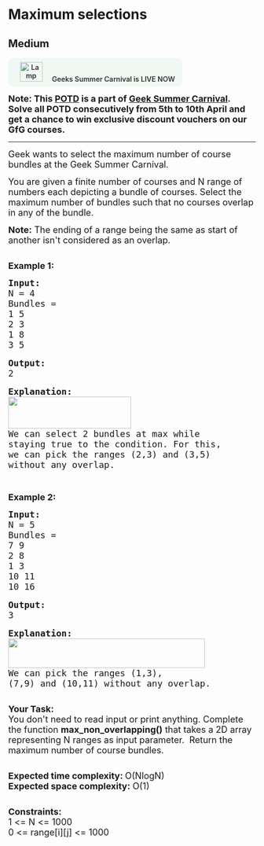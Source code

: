 # Maximum selections
## Medium 
<div class="problem-statement">
                <p><a onclick="gtagHelperFunction('clickopen','salesevent_gsc_problemspage_promobanner')" href="https://practice.geeksforgeeks.org/summer-carnival-2022?utm_source=practiceproblems&amp;utm_medium=problemspromobanner&amp;utm_campaign=gsc22" target="_blank"></a></p><div style="margin: 14px 0px !important;" class="row"><a onclick="gtagHelperFunction('clickopen','salesevent_gsc_problemspage_promobanner')" href="https://practice.geeksforgeeks.org/summer-carnival-2022?utm_source=practiceproblems&amp;utm_medium=problemspromobanner&amp;utm_campaign=gsc22" target="_blank">             <div class="col-md-12" style="cursor: pointer; background: 0% 0% no-repeat padding-box padding-box rgb(239, 248, 243); align-items: center; position: relative; padding: 1.5%; border-radius: 10px; display: inline-block; text-align: center; font-weight: 600; color: rgb(51, 51, 51); --darkreader-inline-bgimage: initial; --darkreader-inline-bgcolor:#142d23; --darkreader-inline-color:#c8c3bc;" data-darkreader-inline-bgimage="" data-darkreader-inline-bgcolor="" data-darkreader-inline-color=""> <img src="https://media.geeksforgeeks.org/img-practice/gcs2022thumbnail-1649059370.png" alt="Lamp" width="46" height="40" style="background: 0% 0% no-repeat padding-box padding-box transparent; opacity: 1; margin: 0px 16px; --darkreader-inline-bgimage: initial; --darkreader-inline-bgcolor:transparent;" data-darkreader-inline-bgimage="" data-darkreader-inline-bgcolor="" class="img-responsive"> Geeks Summer Carnival is LIVE NOW &nbsp; <i class="fa fa-external-link" aria-hidden="true"></i> </div></a></div><p><span style="font-size:18px"><strong>Note: This&nbsp;<a href="http://practice.geeksforgeeks.org/problem-of-the-day" target="_blank">POTD</a>&nbsp;is a part of&nbsp;<a href="https://practice.geeksforgeeks.org/summer-carnival-2022?utm_source=potd&amp;utm_medium=problempage&amp;utm_campaign=gsc22" target="_blank">Geek Summer Carnival</a>. Solve all POTD consecutively from 5th to 10th April and get a chance to win exclusive discount vouchers on our GfG courses.</strong></span></p>

<hr>
<p><span style="font-size:18px">Geek wants to select the maximum number of course bundles at the Geek Summer Carnival.&nbsp;</span></p>

<p><span style="font-size:18px">You are given a finite number of courses and N range of numbers each depicting a bundle of courses.&nbsp;Select the maximum number of bundles such that no courses overlap in any of the bundle.</span></p>

<p><span style="font-size:18px"><strong>Note:</strong> The ending of a range being the same as start of another isn't considered as an overlap.</span></p>

<p><br>
<span style="font-size:18px"><strong>Example 1:</strong></span></p>

<pre><span style="font-size:18px"><strong>Input:</strong>
N = 4
Bundles = 
1 5
2 3
1 8
3 5</span>

<span style="font-size:18px"><strong>Output:</strong>
2</span>

<span style="font-size:18px"><strong>Explanation: 
<img alt="" src="https://media.geeksforgeeks.org/img-practice/ScreenShot2022-04-01at4-1648812950.png" style="height:65px; width:250px" class="img-responsive"></strong>
We can select 2 bundles at max while 
staying true to the condition. For this, 
we can pick the ranges (2,3) and (3,5) 
without any overlap. </span></pre>

<p>&nbsp;</p>

<p><strong><span style="font-size:18px">Example 2:</span></strong></p>

<pre><span style="font-size:18px"><strong>Input:</strong>
N = 5
Bundles = 
7 9 
2 8 
1 3 
10 11 
10 16</span>

<span style="font-size:18px"><strong>Output:</strong>
3</span>

<span style="font-size:18px"><strong>Explanation: 
<img alt="" src="https://media.geeksforgeeks.org/img-practice/ScreenShot2022-04-01at4-1648813138.png" style="height:60px; width:400px" class="img-responsive"></strong>
We can pick the ranges (1,3), 
(7,9) and (10,11) without any overlap.</span></pre>

<p><br>
<span style="font-size:18px"><strong>Your Task:</strong><br>
You don't need to read input or print anything. Complete the function <strong>max_non_overlapping()</strong> that takes&nbsp;a 2D array representing N ranges as input parameter. &nbsp;Return the maximum number of course bundles.&nbsp;</span></p>

<p><br>
<span style="font-size:18px"><strong>Expected time complexity: </strong>O(NlogN)<br>
<strong>Expected space complexity:</strong> O(1)</span></p>

<p><br>
<span style="font-size:18px"><strong>Constraints:</strong><br>
1 &lt;= N &lt;= 1000<br>
0 &lt;= range[i][j] &lt;= 1000</span></p>
 <p></p>
            </div>